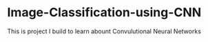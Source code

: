 # Image-Classification-using-CNN
This is project I build to learn abount Convulutional Neural Networks
